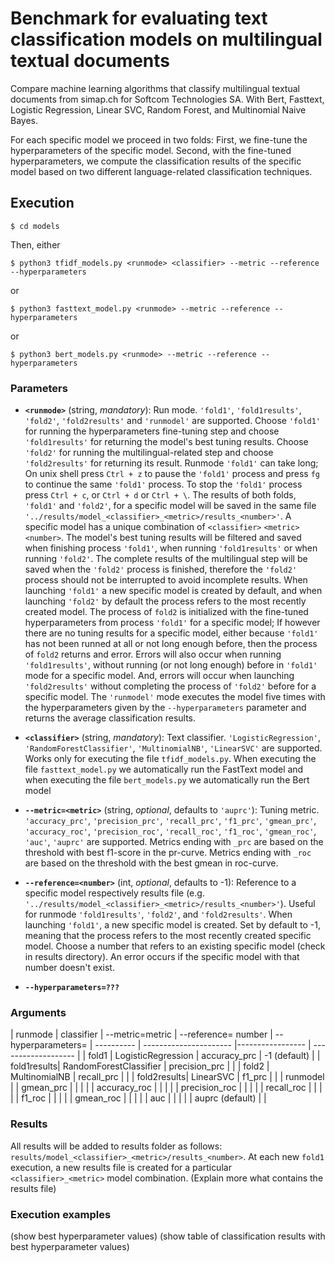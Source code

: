 # Benchmark for evaluating text classification models on multilingual textual documents
Compare machine learning algorithms that classify multilingual textual documents from simap.ch for Softcom Technologies SA.
With Bert, Fasttext, Logistic Regression, Linear SVC, Random Forest, and Multinomial Naive Bayes.

For each specific model we proceed in two folds: First, we fine-tune the hyperparameters of the specific model. Second, with the fine-tuned hyperparameters, we compute the classification results of the specific model based on two different language-related classification techniques. 

## Execution
```
$ cd models
```

Then, either

```
$ python3 tfidf_models.py <runmode> <classifier> --metric --reference --hyperparameters
```
or

```
$ python3 fasttext_model.py <runmode> --metric --reference --hyperparameters
```
or
```
$ python3 bert_models.py <runmode> --metric --reference --hyperparameters
```

### Parameters
* **`<runmode>`** (string, *mandatory*): Run mode. `'fold1'`, `'fold1results'`, `'fold2'`, `'fold2results'` and `'runmodel'` are supported. Choose `'fold1'` for running the hyperparameters fine-tuning step and choose `'fold1results'` for returning the model's best tuning results. Choose `'fold2'` for running the multilingual-related step and choose `'fold2results'` for returning its result. Runmode `'fold1'` can take long; On unix shell press `Ctrl + z` to pause the `'fold1'` process and press `fg` to continue the same `'fold1'` process. To stop the `'fold1'` process press `Ctrl + c`, or `Ctrl + d` or `Ctrl + \`. The results of both folds, `'fold1'` and  `'fold2'`, for a specific model will be saved in the same file `'../results/model_<classifier>_<metric>/results_<number>'`. A specific model has a unique combination of `<classifier>` `<metric>` `<number>`. The model's best tuning results will be filtered and saved when finishing process `'fold1'`, when running `'fold1results'` or when running `'fold2'`. The complete results of the multilingual step will be saved  when the `'fold2'` process is finished, therefore the `'fold2'` process should not be interrupted to avoid incomplete results. When launching `'fold1'` a new specific model is created by default, and when launching `'fold2'` by default the process refers to the most recently created model. The process of `fold2` is initialized with the fine-tuned hyperparameters from process `'fold1'` for a specific model; If however there are no tuning results for a specific model, either because `'fold1'` has not been runned at all or not long enough before, then the process of `fold2` returns and error. Errors will also occur when running `'fold1results'`, without running (or not long enough) before in `'fold1'` mode for a specific model. And, errors will occur when launching `'fold2results'` without completing the process of `'fold2'` before for a specific model. The `'runmodel'` mode executes the model five times with the hyperparameters given by the `--hyperparameters` parameter and returns the average classification results.

* **`<classifier>`** (string, *mandatory*): Text classifier. `'LogisticRegression'`, `'RandomForestClassifier'`, `'MultinomialNB'`, `'LinearSVC'` are supported. Works only for executing the file `tfidf_models.py`. When executing the file `fasttext_model.py` we automatically run the FastText model and when executing the file `bert_models.py` we automatically run the Bert model

* **`--metric=<metric>`** (string, *optional*, defaults to `'auprc'`): Tuning metric. `'accuracy_prc'`, `'precision_prc'`, `'recall_prc'`, `'f1_prc'`, `'gmean_prc'`, `'accuracy_roc'`, `'precision_roc'`, `'recall_roc'`, `'f1_roc'`, `'gmean_roc'`, `'auc'`, `'auprc'` are supported. Metrics ending with `_prc` are based on the threshold with best f1-score in the pr-curve. Metrics ending with `_roc` are based on the threshold with the best gmean in roc-curve. 

* **`--reference=<number>`** (int, *optional*, defaults to -1): Reference to a specific model respectively results file (e.g. `'../results/model_<classifier>_<metric>/results_<number>'`). Useful for runmode `'fold1results'`, `'fold2'`, and `'fold2results'`. When launching `'fold1'`, a new specific model is created.  Set by default to -1, meaning that the process refers to the most recently created specific model. Choose a number that refers to an existing specific model (check in results directory). An error occurs if the specific model with that number doesn't exist.

* **`--hyperparameters=???`**


### Arguments


| runmode     | classifier             | --metric=metric  | --reference= number | --hyperparameters= 
| ----------  | ---------------------- |----------------- | ------------------- |
| fold1       | LogisticRegression     | accuracy_prc     | -1 (default)        |
| fold1results| RandomForestClassifier | precision_prc    |                     |
| fold2       | MultinomialNB          | recall_prc       |                     |
| fold2results| LinearSVC              | f1_prc           |                     |
| runmodel    |                        | gmean_prc        |                     |
|             |                        | accuracy_roc     |                     |
|             |                        | precision_roc    |                     |
|             |                        | recall_roc       |                     |
|             |                        | f1_roc           |                     |
|             |                        | gmean_roc        |                     |
|             |                        | auc              |                     |
|             |                        | auprc (default)  |                     |

### Results

All results will be added to results folder as follows: `results/model_<classifier>_<metric>/results_<number>`.
At each new `fold1` execution, a new results file is created for a particular `<classifier>_<metric>` model combination.
(Explain more what contains the results file)


### Execution examples



(show best hyperparameter values)
(show table of classification results with best hyperparameter values)







